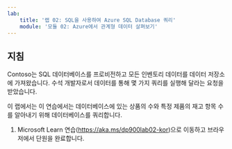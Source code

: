 ```yaml
---
lab:
    title: '랩 02: SQL을 사용하여 Azure SQL Database 쿼리'
    module: '모듈 02: Azure에서 관계형 데이터 살펴보기'
---
```


## 지침
Contoso는 SQL 데이터베이스를 프로비전하고 모든 인벤토리 데이터를 데이터 저장소에 가져왔습니다. 수석 개발자로서 데이터를 통해 몇 가지 쿼리를 실행해 달라는 요청을 받았습니다.

이 랩에서는 이 연습에서는 데이터베이스에 있는 상품의 수와 특정 제품의 재고 항목 수를 알아내기 위해 데이터베이스를 쿼리합니다.

1.	Microsoft Learn 연습(https://aka.ms/dp900lab02-kor)으로 이동하고 브라우저에서 단원을 완료합니다. 
